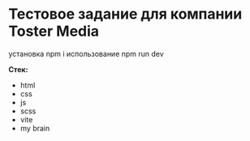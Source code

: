 # Тестовое задание для компании Toster Media

установка npm i
использование npm run dev

**Стек:**
- html
- css
- js
- scss
- vite
- my brain
